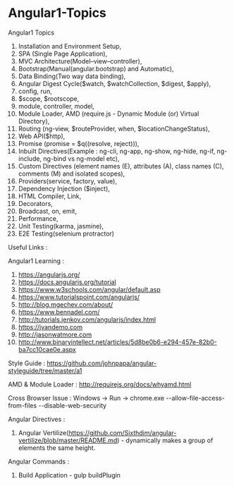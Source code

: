 # Angular1-Topics
Angular1 Topics

1. Installation and Environment Setup,
2. SPA (Single Page Application), 
3. MVC Architecture(Model–view–controller),
4. Bootstrap(Manual(angular.bootstrap) and Automatic),
5. Data Binding(Two way data binding),
6. Angular Digest Cycle($watch, $watchCollection, $digest, $apply),
7. config, run,
8. $scope, $rootscope,
9. module, controller, model,
10. Module Loader, AMD (require.js - Dynamic Module (or) Virtual Directory),
11. Routing (ng-view, $routeProvider, when, $locationChangeStatus),
12. Web API($http),
13. Promise (promise = $q((resolve, reject))),
14. Inbuilt Directives(Example : ng-cli, ng-app, ng-show, ng-hide, ng-if, ng-include, ng-bind vs ng-model etc),
15. Custom Directives (element names (E), attributes (A), class names (C), comments (M) and isolated scopes),
16. Providers(service, factory, value),
17. Dependency Injection ($inject),
18. HTML Compiler, Link,
19. Decorators,
20. Broadcast, on, emit,
21. Performance,
22. Unit Testing(karma, jasmine),
23. E2E Testing(selenium protractor)

Useful Links :

Angular1 Learning :
1. https://angularjs.org/
2. https://docs.angularjs.org/tutorial
3. https://www.w3schools.com/angular/default.asp
4. https://www.tutorialspoint.com/angularjs/
5. http://blog.mgechev.com/about/
6. https://www.bennadel.com/
7. http://tutorials.jenkov.com/angularjs/index.html
8. https://jvandemo.com
9. http://jasonwatmore.com
10. http://www.binaryintellect.net/articles/5d8be0b6-e294-457e-82b0-ba7cc10cae0e.aspx

Style Guide : https://github.com/johnpapa/angular-styleguide/tree/master/a1

AMD & Module Loader : http://requirejs.org/docs/whyamd.html

Cross Browser Issue : Windows -> Run -> chrome.exe --allow-file-access-from-files --disable-web-security

Angular Directives :
 1. Angular Vertilize(https://github.com/Sixthdim/angular-vertilize/blob/master/README.md) - dynamically makes a group of elements the same height.
   
Angular Commands :
1. Build Application - gulp buildPlugin
